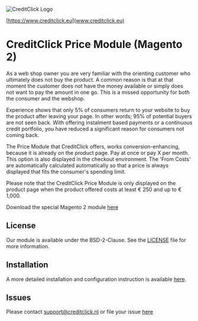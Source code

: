 ![]( https://ecom.creditclick.eu/logo_rounded_med.png "CreditClick Logo")

[https://www.creditclick.eu](www.creditclick.eu)

# CreditClick Price Module (Magento 2)

As a web shop owner you are very familiar with the orienting customer who ultimately does not
buy the product. A common reason is that at that moment the customer does not have the money
available or simply does not want to pay the amount in one go. This is a missed opportunity for
both the consumer and the webshop.

Experience shows that only 5% of consumers return to your website to buy the product after
leaving your page. In other words; 95% of potential buyers are not seen back. With offering
instalment based payments or a continuous credit portfolio, you have reduced a significant reason
for consumers not coming back.

The Price Module that CreditClick offers, works conversion-enhancing, because it is already on the
product page. Pay at once or pay X per month. This option is also displayed in the checkout
environment. The 'From Costs' are automatically calculated automatically so that a price is always
displayed that fits the consumer's spending limit.

Please note that the CreditClick Price Module is only displayed on the product page when the
product offered costs at least € 250 and up to € 1,000. 

Download the special Magento 2 module [here](https://github.com/CreditClick/PriceModuleMagento2/releases)

## License

Our module is available under the BSD-2-Clause. See the [LICENSE](https://github.com/CreditClick/PriceModuleMagento2/blob/master/LICENSE) file for more information.

## Installation

A more detailed installation and configuration instruction is available [here](https://github.com/CreditClick/PriceModuleMagento2/wiki).

## Issues

Please contact [support@creditclick.nl](mailto:support@creditclick.nl) or file your issue [here](https://github.com/CreditClick/PriceModuleMagento2/issues)